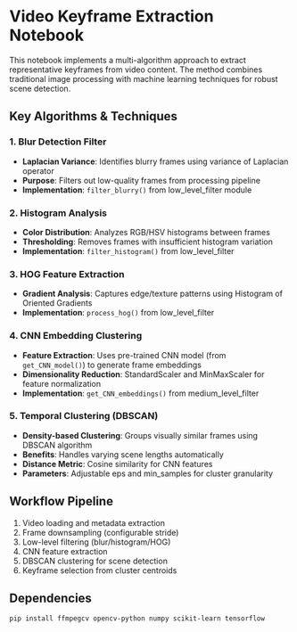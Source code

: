 # Video Keyframe Extraction Notebook

This notebook implements a multi-algorithm approach to extract representative keyframes from video content. The method combines traditional image processing with machine learning techniques for robust scene detection.

## Key Algorithms & Techniques

### 1. **Blur Detection Filter**
- **Laplacian Variance**: Identifies blurry frames using variance of Laplacian operator
- **Purpose**: Filters out low-quality frames from processing pipeline
- **Implementation**: `filter_blurry()` from low_level_filter module

### 2. **Histogram Analysis**
- **Color Distribution**: Analyzes RGB/HSV histograms between frames
- **Thresholding**: Removes frames with insufficient histogram variation
- **Implementation**: `filter_histogram()` from low_level_filter

### 3. **HOG Feature Extraction**
- **Gradient Analysis**: Captures edge/texture patterns using Histogram of Oriented Gradients
- **Implementation**: `process_hog()` from low_level_filter

### 4. **CNN Embedding Clustering**
- **Feature Extraction**: Uses pre-trained CNN model (from `get_CNN_model()`) to generate frame embeddings
- **Dimensionality Reduction**: StandardScaler and MinMaxScaler for feature normalization
- **Implementation**: `get_CNN_embeddings()` from medium_level_filter

### 5. **Temporal Clustering (DBSCAN)**
- **Density-based Clustering**: Groups visually similar frames using DBSCAN algorithm
- **Benefits**: Handles varying scene lengths automatically
- **Distance Metric**: Cosine similarity for CNN features
- **Parameters**: Adjustable eps and min_samples for cluster granularity

## Workflow Pipeline
1. Video loading and metadata extraction
2. Frame downsampling (configurable stride)
3. Low-level filtering (blur/histogram/HOG)
4. CNN feature extraction
5. DBSCAN clustering for scene detection
6. Keyframe selection from cluster centroids

## Dependencies
```bash
pip install ffmpegcv opencv-python numpy scikit-learn tensorflow